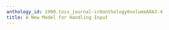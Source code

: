 ```yaml
---
anthology_id: 1990.tois_journal-ir0anthology0volumeA8A3.4
title: A New Model for Handling Input
---
```

